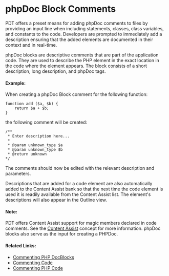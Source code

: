 # phpDoc Block Comments

<!--context:phpdoc_comments-->

PDT offers a preset means for adding phpDoc comments to files by providing an input line when including statements, classes, class variables, and constants to the code. Developers are prompted to immediately add a description ensuring that the added elements are documented in their context and in real-time.

phpDoc blocks are descriptive comments that are part of the application code. They are used to describe the PHP element in the exact location in the code where the element appears. The block consists of a short description, long description, and phpDoc tags.

#### Example:

When creating a phpDoc Block comment for the following function:


	function add ($a, $b) {
		return $a + $b;
	}

the following comment will be created:


	/**
	 * Enter description here...
	 *
	 * @param unknown_type $a
	 * @param unknown_type $b
	 * @return unknown
	*/

The comments should now be edited with the relevant description and parameters.

Descriptions that are added for a code element are also automatically added to the Content Assist bank so that the next time the code element is used it is readily available from the Content Assist list. The element's descriptions will also appear in the Outline view.

<!--note-start-->

#### Note:

PDT offers Content Assist support for magic members declared in code comments. See the [Content Assist](../../016-concepts/016-code_assist_concept.md) concept for more information.
phpDoc blocks also serve as the input for creating a PHPDoc.

<!--note-end-->

<!--links-start-->

#### Related Links:

 * [Commenting PHP DocBlocks](../../024-tasks/128-commenting_php_docblocks.md)
 * [Commenting Code](000-index.md)
 * [Commenting PHP Code](../../024-tasks/120-how_to_comment_and_uncomment_php_code.md)

<!--links-end-->
